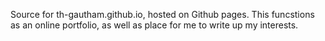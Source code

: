 Source for th-gautham.github.io, hosted on Github pages. This funcstions as an online portfolio, as well as place for me to write up my interests.

